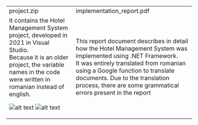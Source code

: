 <table>
  <tr>
    <td>project.zip</td>
  <td>implementation_report.pdf</td>
  </tr>
  <tr>
    <td>
    It contains the Hotel Management System project, developed in 2021 in Visual Studio. 
      <br>
      Because it is an older project, the variable names in the code were written in romanian instead of english.

![alt text](https://i.imgur.com/2MwGQOr.png)
![alt text](https://i.imgur.com/DKc6xpk.png)

  </td>
  <td>
    This report document describes in detail how the Hotel Management System was implemented using .NET Framework. 
    <br>
    It was entirely translated from romanian using a Google function to translate documents. Due to the translation process, there are some grammatical errors present in the report
  </td>
  </tr>
</table>
